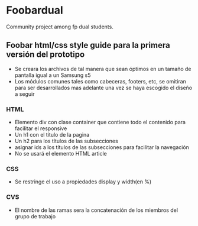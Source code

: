 # Foobardual
Community project among fp dual students. 

## Foobar html/css style guide para la primera versión del prototipo
 - Se creara los archivos de tal manera que sean óptimos en un tamaño de pantalla igual a un Samsung s5
 - Los módulos comunes tales como cabeceras, footers, etc, se omitiran para ser desarrollados mas adelante
 una vez se haya escogido el diseño a seguir
### HTML
 - Elemento div con clase container que contiene todo el contenido para facilitar el responsive
 - Un h1 con el título de la pagina
 - Un h2 para los títulos de las subsecciones 
 - asignar ids a los títulos de las subsecciones para facilitar la navegación
 - No se usará el elemento HTML article
 
### CSS
- Se restringe el uso a propiedades display y width(en %)

### CVS
- El nombre de las ramas sera la concatenación de los miembros del grupo de trabajo
